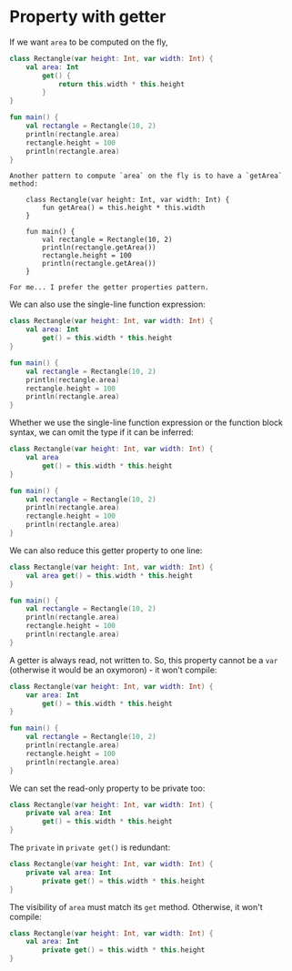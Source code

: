 # Property with getter

If we want `area` to be computed on the fly,

```kotlin
class Rectangle(var height: Int, var width: Int) {
	val area: Int
		get() {
			return this.width * this.height
		}
}

fun main() {
	val rectangle = Rectangle(10, 2)
	println(rectangle.area)
	rectangle.height = 100
	println(rectangle.area)
}
```

```admonish note
Another pattern to compute `area` on the fly is to have a `getArea` method:

	class Rectangle(var height: Int, var width: Int) {
		fun getArea() = this.height * this.width
	}

	fun main() {
		val rectangle = Rectangle(10, 2)
		println(rectangle.getArea())
		rectangle.height = 100
		println(rectangle.getArea())
	}

For me... I prefer the getter properties pattern.
```

We can also use the single-line function expression:

```kotlin
class Rectangle(var height: Int, var width: Int) {
	val area: Int
		get() = this.width * this.height
}

fun main() {
	val rectangle = Rectangle(10, 2)
	println(rectangle.area)
	rectangle.height = 100
	println(rectangle.area)
}
```

Whether we use the single-line function expression or the function block syntax, we can omit the type if it can be inferred:

```kotlin
class Rectangle(var height: Int, var width: Int) {
	val area
		get() = this.width * this.height
}

fun main() {
	val rectangle = Rectangle(10, 2)
	println(rectangle.area)
	rectangle.height = 100
	println(rectangle.area)
}
```

We can also reduce this getter property to one line:

```kotlin
class Rectangle(var height: Int, var width: Int) {
	val area get() = this.width * this.height
}

fun main() {
	val rectangle = Rectangle(10, 2)
	println(rectangle.area)
	rectangle.height = 100
	println(rectangle.area)
}
```

A getter is always read, not written to. So, this property cannot be a `var` (otherwise it would be an oxymoron) - it won't compile:

```kotlin
class Rectangle(var height: Int, var width: Int) {
	var area: Int
		get() = this.width * this.height
}

fun main() {
	val rectangle = Rectangle(10, 2)
	println(rectangle.area)
	rectangle.height = 100
	println(rectangle.area)
}
```

We can set the read-only property to be private too:

```kotlin
class Rectangle(var height: Int, var width: Int) {
	private val area: Int
		get() = this.width * this.height
}
```

The `private` in `private get()` is redundant:

```kotlin
class Rectangle(var height: Int, var width: Int) {
	private val area: Int
		private get() = this.width * this.height
}
```

The visibility of `area` must match its `get` method. Otherwise, it won't compile:

```kotlin
class Rectangle(var height: Int, var width: Int) {
	val area: Int
		private get() = this.width * this.height
}
```
